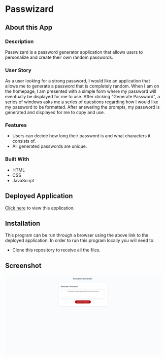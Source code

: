 # Passwizard

## About this App

### Description

Passwizard is a password generator application that allows users to personalize and create their own random passwords.

### User Story

As a user looking for a strong password, I would like an application that allows me to generate a password that is completely random. When I am on the homepage, I am presented with a simple form where my password will eventually be displayed for me to use. After clicking "Generate Password", a series of windows asks me a series of questions regarding how I would like my password to be formatted. After answering the prompts, my password is generated and displayed for me to copy and use.

### Features

* Users can decide how long their password is and what characters it consists of.
* All generated passwords are unique.

### Built With

* HTML
* CSS
* JavaScript

## Deployed Application

<a href="https://calebfunderburk.github.io/Passwizard/" target="_blank">Click here</a> to view this application.

## Installation

This program can be run through a browser using the above link to the deployed application. In order to run this program locally you will need to:

* Clone this repository to receive all the files.

## Screenshot

![Screenshot of my project](assets/screenshot.png)
